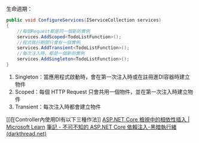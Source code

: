 
生命週期：
```C#
public void ConfigureServices(IServiceCollection services) 
{ 
	//每個Request都是同一個新的實例 
	services.AddScoped<TodoListFunction>(); 
	//程式執行期間只會有一個實例 
	services.AddTransient<TodoListFunction>(); 
	//每次注入時，都是一個新的實例 
	services.AddSingleton<TodoListFunction>(); 
}
```

1. Singleton：當應用程式啟動時，會在第一次注入時或在註冊進DI容器時建立物件
2. Scoped：每個 HTTP Request 只會共用一個物件，並在第一次注入時建立物件
3. Transient：每次注入時都會建立物件

[[在Controller內使用DI有以下三種作法]]
[ASP.NET Core 檢視中的相依性插入 | Microsoft Learn](https://learn.microsoft.com/zh-tw/aspnet/core/mvc/views/dependency-injection?view=aspnetcore-8.0#service-injection)
[筆記 - 不可不知的 ASP.NET Core 依賴注入-黑暗執行緒 (darkthread.net)](https://blog.darkthread.net/blog/aspnet-core-di-notes/)
